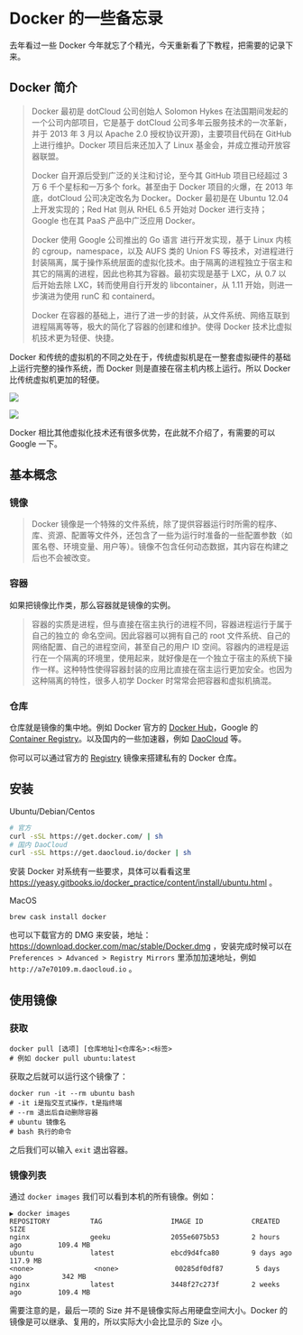 # Docker 的一些备忘录


去年看过一些 Docker 今年就忘了个精光，今天重新看了下教程，把需要的记录下来。


## Docker 简介

> Docker 最初是 dotCloud 公司创始人 Solomon Hykes 在法国期间发起的一个公司内部项目，它是基于 dotCloud 公司多年云服务技术的一次革新，并于 2013 年 3 月以 Apache 2.0 授权协议开源)，主要项目代码在 GitHub 上进行维护。Docker 项目后来还加入了 Linux 基金会，并成立推动开放容器联盟。
> 
> Docker 自开源后受到广泛的关注和讨论，至今其 GitHub 项目已经超过 3 万 6 千个星标和一万多个 fork。甚至由于 Docker 项目的火爆，在 2013 年底，dotCloud 公司决定改名为 Docker。Docker 最初是在 Ubuntu 12.04 上开发实现的；Red Hat 则从 RHEL 6.5 开始对 Docker 进行支持；Google 也在其 PaaS 产品中广泛应用 Docker。
> 
> Docker 使用 Google 公司推出的 Go 语言 进行开发实现，基于 Linux 内核的 cgroup，namespace，以及 AUFS 类的 Union FS 等技术，对进程进行封装隔离，属于操作系统层面的虚拟化技术。由于隔离的进程独立于宿主和其它的隔离的进程，因此也称其为容器。最初实现是基于 LXC，从 0.7 以后开始去除 LXC，转而使用自行开发的 libcontainer，从 1.11 开始，则进一步演进为使用 runC 和 containerd。
> 
> Docker 在容器的基础上，进行了进一步的封装，从文件系统、网络互联到进程隔离等等，极大的简化了容器的创建和维护。使得 Docker 技术比虚拟机技术更为轻便、快捷。


Docker 和传统的虚拟机的不同之处在于，传统虚拟机是在一整套虚拟硬件的基础上运行完整的操作系统，而 Docker 则是直接在宿主机内核上运行。所以 Docker 比传统虚拟机更加的轻便。


![](http://oqi1no0ip.bkt.clouddn.com/14956997432469.png)


![](http://oqi1no0ip.bkt.clouddn.com/14956997530603.png)



Docker 相比其他虚拟化技术还有很多优势，在此就不介绍了，有需要的可以 Google 一下。

## 基本概念

### 镜像

> Docker 镜像是一个特殊的文件系统，除了提供容器运行时所需的程序、库、资源、配置等文件外，还包含了一些为运行时准备的一些配置参数（如匿名卷、环境变量、用户等）。镜像不包含任何动态数据，其内容在构建之后也不会被改变。
    
    
### 容器

如果把镜像比作类，那么容器就是镜像的实例。

> 容器的实质是进程，但与直接在宿主执行的进程不同，容器进程运行于属于自己的独立的 命名空间。因此容器可以拥有自己的 root 文件系统、自己的网络配置、自己的进程空间，甚至自己的用户 ID 空间。容器内的进程是运行在一个隔离的环境里，使用起来，就好像是在一个独立于宿主的系统下操作一样。这种特性使得容器封装的应用比直接在宿主运行更加安全。也因为这种隔离的特性，很多人初学 Docker 时常常会把容器和虚拟机搞混。


### 仓库

仓库就是镜像的集中地。例如 Docker 官方的 [Docker Hub](https://hub.docker.com/)，Google 的 [Container Registry](https://cloud.google.com/container-registry/)。以及国内的一些加速器，例如 [DaoCloud](https://www.daocloud.io/mirror#accelerator-doc) 等。

你可以可以通过官方的 [Registry](https://hub.docker.com/_/registry/) 镜像来搭建私有的 Docker 仓库。

## 安装

Ubuntu/Debian/Centos

```bash
# 官方
curl -sSL https://get.docker.com/ | sh 
# 国内 DaoCloud
curl -sSL https://get.daocloud.io/docker | sh
```

安装 Docker 对系统有一些要求，具体可以看看这里 https://yeasy.gitbooks.io/docker_practice/content/install/ubuntu.html 。

MacOS

```
brew cask install docker
```

也可以下载官方的 DMG 来安装，地址：https://download.docker.com/mac/stable/Docker.dmg ，安装完成时候可以在 `Preferences > Advanced > Registry Mirrors` 里添加加速地址，例如 `http://a7e70109.m.daocloud.io` 。

## 使用镜像

### 获取

```
docker pull [选项] [仓库地址]<仓库名>:<标签>
# 例如 docker pull ubuntu:latest
```

获取之后就可以运行这个镜像了：

```
docker run -it --rm ubuntu bash
# -it i是指交互式操作，t是指终端
# --rm 退出后自动删除容器
# ubuntu 镜像名
# bash 执行的命令
```

之后我们可以输入 `exit` 退出容器。


### 镜像列表

通过 `docker images` 我们可以看到本机的所有镜像。例如：

```
▶ docker images
REPOSITORY          TAG                 IMAGE ID            CREATED             SIZE
nginx               geeku               2055e6075b53        2 hours ago         109.4 MB
ubuntu              latest              ebcd9d4fca80        9 days ago          117.9 MB
<none>               <none>              00285df0df87        5 days ago          342 MB
nginx               latest              3448f27c273f        2 weeks ago         109.4 MB
```

需要注意的是，最后一项的 Size 并不是镜像实际占用硬盘空间大小。Docker 的镜像是可以继承、复用的，所以实际大小会比显示的 Size 小。


